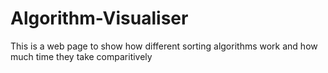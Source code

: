 # Algorithm-Visualiser


This is a web page to show how different sorting algorithms work and how much time they take comparitively
